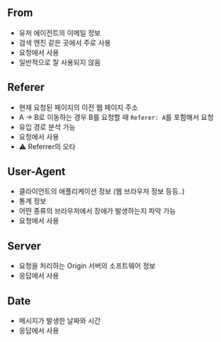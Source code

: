 ## From

- 유저 에이전트의 이메일 정보
- 검색 엔진 같은 곳에서 주로 사용
- 요청에서 사용
- 일반적으로 잘 사용되지 않음
  <br/>

## Referer

- 현재 요청된 페이지의 이전 웹 페이지 주소
- A -> B로 이동하는 경우 B를 요청할 때 `Referer: A`를 포함해서 요청
- 유입 경로 분석 가능
- 요청에서 사용
- ⚠️ Referrer의 오타
  <br/>

## User-Agent

- 클라이언트의 애플리케이션 정보 (웹 브라우저 정보 등등..)
- 통계 정보
- 어떤 종류의 브라우저에서 장애가 발생하는지 파악 가능
- 요청에서 사용
  <br/>

## Server

- 요청을 처리하는 Origin 서버의 소프트웨어 정보
- 응답에서 사용
  <br/>

## Date

- 메시지가 발생한 날짜와 시간
- 응답에서 사용
